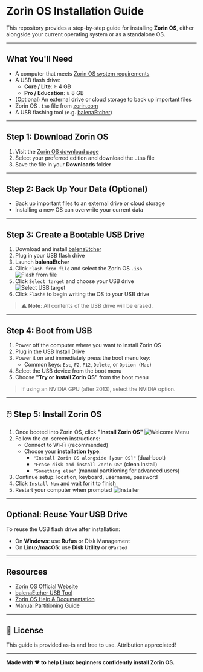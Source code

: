 #  Zorin OS Installation Guide

This repository provides a step-by-step guide for installing **Zorin OS**, either alongside your current operating system or as a standalone OS.

---

##  What You'll Need

- A computer that meets [Zorin OS system requirements](https://zorin.com/os/download/)
- A USB flash drive:
  - **Core / Lite**: ≥ 4 GB
  - **Pro / Education**: ≥ 8 GB
- (Optional) An external drive or cloud storage to back up important files
- Zorin OS `.iso` file from [zorin.com](https://zorin.com/os/download/)
- A USB flashing tool (e.g. [balenaEtcher](https://www.balena.io/etcher/))

---

##  Step 1: Download Zorin OS

1. Visit the [Zorin OS download page](https://zorin.com/os/download/)
2. Select your preferred edition and download the `.iso` file
3. Save the file in your **Downloads** folder

---

##  Step 2: Back Up Your Data (Optional)

- Back up important files to an external drive or cloud storage
- Installing a new OS can overwrite your current data

---

##  Step 3: Create a Bootable USB Drive

1. Download and install [balenaEtcher](https://www.balena.io/etcher/)
2. Plug in your USB flash drive
3. Launch **balenaEtcher**
4. Click `Flash from file` and select the Zorin OS `.iso`  
   ![Flash from file](https://help.zorin.com/docs/getting-started/install-zorin-os/balenaEtcher-1.png)
5. Click `Select target` and choose your USB drive  
   ![Select USB target](https://help.zorin.com/docs/getting-started/install-zorin-os/balenaEtcher-3.png)
6. Click `Flash!` to begin writing the OS to your USB drive

> ⚠️ **Note**: All contents of the USB drive will be erased.

---

##  Step 4: Boot from USB

1. Power off the computer where you want to install Zorin OS
2. Plug in the USB Install Drive
3. Power it on and immediately press the boot menu key:
   - Common keys: `Esc`, `F2`, `F12`, `Delete`, or `Option (Mac)`
4. Select the USB device from the boot menu
5. Choose **"Try or Install Zorin OS"** from the boot menu

> If using an NVIDIA GPU (after 2013), select the NVIDIA option.

---

## 🖱️ Step 5: Install Zorin OS

1. Once booted into Zorin OS, click **"Install Zorin OS"**
   ![Welcome Menu](https://help.zorin.com/docs/getting-started/install-zorin-os/welcome-menu.png)
2. Follow the on-screen instructions:
   - Connect to Wi-Fi (recommended)
   - Choose your **installation type**:
     - `"Install Zorin OS alongside [your OS]"` (dual-boot)
     - `"Erase disk and install Zorin OS"` (clean install)
     - `"Something else"` (manual partitioning for advanced users)
3. Continue setup: location, keyboard, username, password
4. Click `Install Now` and wait for it to finish
5. Restart your computer when prompted
   ![Installer](https://help.zorin.com/docs/getting-started/install-zorin-os/installer.png)

---

##  Optional: Reuse Your USB Drive

To reuse the USB flash drive after installation:

- On **Windows**: use **Rufus** or Disk Management
- On **Linux/macOS**: use **Disk Utility** or `GParted`

---

##  Resources

-  [Zorin OS Official Website](https://zorin.com/)
-  [balenaEtcher USB Tool](https://www.balena.io/etcher/)
-  [Zorin OS Help & Documentation](https://zorin.com/help/)
-  [Manual Partitioning Guide](https://help.zorin.com/docs/getting-started/install-zorin-os/manual-partitioning/)

---

## 📜 License

This guide is provided as-is and free to use. Attribution appreciated!

---

**Made with ❤️ to help Linux beginners confidently install Zorin OS.**
